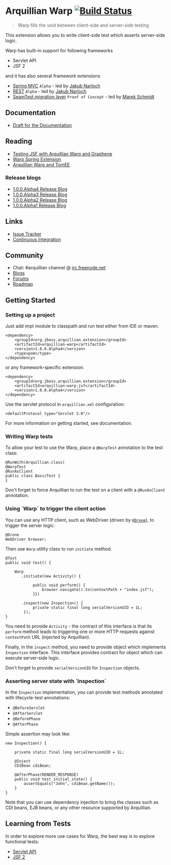Arquillian Warp [![Build Status](https://arquillian.ci.cloudbees.com/buildStatus/icon?job=Arquillian-Extension-Warp)](https://arquillian.ci.cloudbees.com/view/Extensions/job/Arquillian-Extension-Warp/)
===============

> Warp fills the void between client-side and server-side testing

This extension allows you to write client-side test which asserts server-side logic.

Warp has built-in support for following frameworks

* Servlet API
* JSF 2

and it has also several framework extensions

* [Spring MVC](http://arquillian.org/blog/2012/07/24/arquillian-extension-spring-1-0-0-Alpha2/) `Alpha` - led by [Jakub Narloch](https://github.com/jmnarloch/)
* [REST](https://github.com/arquillian/arquillian-extension-rest/tree/master/warp-rest) `Alpha` - led by [Jakub Narloch](https://github.com/jmnarloch/)
* [SeamTest migration layer](https://github.com/maschmid/warped-seam-test) `Proof of Concept` - led by [Marek Schmidt](https://github.com/maschmid)

Documentation
-------------

* [Draft for the Documentation](https://github.com/lfryc/arquillian.github.com/blob/warp-docs/docs/warp.adoc)

Reading
-------

* [Testing JSF with Arquillian Warp and Graphene](http://lukas.fryc.eu/blog/tags/testing-jsf/)
* [Warp Spring Extension](http://arquillian.org/blog/2012/07/24/arquillian-extension-spring-1-0-0-Alpha2/)
* [Arquillian Warp and TomEE](http://rmannibucau.wordpress.com/2012/10/23/arquillian-warp-and-tomee/)

<h3>Release blogs</h3>

* [1.0.0.Alpha4 Release Blog](http://arquillian.org/blog/2013/09/12/arquillian-extension-warp-1-0-0-Alpha4/)
* [1.0.0.Alpha3 Release Blog](http://arquillian.org/blog/2013/06/20/arquillian-extension-warp-1-0-0-Alpha3/)
* [1.0.0.Alpha2 Release Blog](http://arquillian.org/blog/2013/01/15/arquillian-extension-warp-1-0-0-Alpha2/)
* [1.0.0.Alpha1 Release Blog](http://arquillian.org/blog/2012/05/27/arquillian-extension-warp-1-0-0-Alpha1/)

Links
-----

* [Issue Tracker](https://issues.jboss.org/browse/ARQ/component/12315782)
* [Continuous Integration](https://arquillian.ci.cloudbees.com/job/Arquillian-Extension-Warp/)

Community
---------

* Chat: #arquillian channel @ [irc.freenode.net](http://webchat.freenode.net/)
* [Blogs](http://arquillian.org/blog/tags/warp/)
* [Forums](https://community.jboss.org/en/arquillian/dev)
* [Roadmap](https://community.jboss.org/thread/222044)

Getting Started
---------------

<h3>Setting up a project</h3>

Just add impl module to classpath and run test either from IDE or maven.

    <dependency>
        <groupId>org.jboss.arquillian.extension</groupId>
        <artifactId>arquillian-warp</artifactId>
        <version>1.0.0.Alpha4</version>
        <type>pom</type>
    </dependency>

or any framework-specific extension:

    <dependency>
        <groupId>org.jboss.arquillian.extension</groupId>
        <artifactId>arquillian-warp-jsf</artifactId>
        <version>1.0.0.Alpha4</version>
    </dependency>

Use the servlet protocol in `arquillian.xml` configuration:

    <defaultProtocol type="Servlet 3.0"/>

For more information on getting started, see documentation.

<h3>Writing Warp tests</h3>

To allow your test to use the Warp, place a `@WarpTest` annotation to the test class:

    @RunWith(Arquillian.class)
    @WarpTest
    @RunAsClient
    public class BasicTest {
    }

Don't forget to force Arquillian to run the test on a client with a `@RunAsClient` annotation.


<h3>Using `Warp` to trigger the client action</h3>

You can use any HTTP client, such as WebDriver (driven by [`@Drone`](https://docs.jboss.org/author/display/ARQ/Drone)), to trigger the server logic:

    @Drone
    WebDriver browser;

Then use `Warp` utility class to run `initiate` method.

    @Test
    public void test() {

        Warp
           .initiate(new Activity() {

                public void perform() {
                    browser.navigate().to(contextPath + "index.jsf");
                }})

           .inspect(new Inspection() {
                private static final long serialVersionUID = 1L;
            });
    }

You need to provide `Activity` - the contract of this interface is that its `perform` method leads to triggering one or more HTTP requests against `contextPath` URL (injected by Arquillian).

Finally, in the `inspect` method, you need to provide object which implements `Inspection` interface. This interface provides contract for object which can execute server-side logic.

Don't forget to provide `serialVersionUID` for `Inspection` objects.


<h3>Asserting server state with `Inspection`</h3>

In the `Inspection` implementation, you can provide test methods annotated with lifecycle-test annotations:

* `@BeforeServlet`
* `@AfterServlet`
* `@BeforePhase`
* `@AfterPhase`

Simple assertion may look like:

    new Inspection() {

        private static final long serialVersionUID = 1L;

        @Inject
        CDIBean cdiBean;

        @AfterPhase(RENDER_RESPONSE)
        public void test_initial_state() {
            assertEquals("John", cdiBean.getName());
        }
    }

Note that you can use dependency injection to bring the classes such as CDI beans, EJB beans, or any other resource supported by Arquillian.

Learning from Tests
-------------------

In order to explore more use cases for Warp, the best way is to explore functional tests:

* [Servlet API](https://github.com/arquillian/arquillian-extension-warp/tree/master/ftest/src/test/java/org/jboss/arquillian/warp/ftest)
* [JSF 2](https://github.com/arquillian/arquillian-extension-warp/tree/master/extension/jsf-ftest/src/test/java/org/jboss/arquillian/warp/jsf/ftest)
